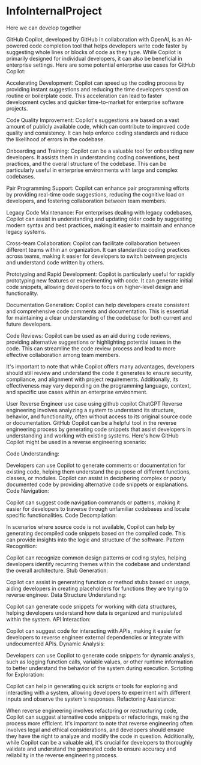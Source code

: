 # InfoInternalProject
Here we can develop together

GitHub Copilot, developed by GitHub in collaboration with OpenAI, is an AI-powered code completion tool that helps developers write code faster by suggesting whole lines or blocks of code as they type. While Copilot is primarily designed for individual developers, it can also be beneficial in enterprise settings. Here are some potential enterprise use cases for GitHub Copilot:

Accelerating Development: Copilot can speed up the coding process by providing instant suggestions and reducing the time developers spend on routine or boilerplate code. This acceleration can lead to faster development cycles and quicker time-to-market for enterprise software projects.

Code Quality Improvement: Copilot's suggestions are based on a vast amount of publicly available code, which can contribute to improved code quality and consistency. It can help enforce coding standards and reduce the likelihood of errors in the codebase.

Onboarding and Training: Copilot can be a valuable tool for onboarding new developers. It assists them in understanding coding conventions, best practices, and the overall structure of the codebase. This can be particularly useful in enterprise environments with large and complex codebases.

Pair Programming Support: Copilot can enhance pair programming efforts by providing real-time code suggestions, reducing the cognitive load on developers, and fostering collaboration between team members.

Legacy Code Maintenance: For enterprises dealing with legacy codebases, Copilot can assist in understanding and updating older code by suggesting modern syntax and best practices, making it easier to maintain and enhance legacy systems.

Cross-team Collaboration: Copilot can facilitate collaboration between different teams within an organization. It can standardize coding practices across teams, making it easier for developers to switch between projects and understand code written by others.

Prototyping and Rapid Development: Copilot is particularly useful for rapidly prototyping new features or experimenting with code. It can generate initial code snippets, allowing developers to focus on higher-level design and functionality.

Documentation Generation: Copilot can help developers create consistent and comprehensive code comments and documentation. This is essential for maintaining a clear understanding of the codebase for both current and future developers.

Code Reviews: Copilot can be used as an aid during code reviews, providing alternative suggestions or highlighting potential issues in the code. This can streamline the code review process and lead to more effective collaboration among team members.

It's important to note that while Copilot offers many advantages, developers should still review and understand the code it generates to ensure security, compliance, and alignment with project requirements. Additionally, its effectiveness may vary depending on the programming language, context, and specific use cases within an enterprise environment.

User
Reverse Engineer use case using github copilot
ChatGPT
Reverse engineering involves analyzing a system to understand its structure, behavior, and functionality, often without access to its original source code or documentation. GitHub Copilot can be a helpful tool in the reverse engineering process by generating code snippets that assist developers in understanding and working with existing systems. Here's how GitHub Copilot might be used in a reverse engineering scenario:

Code Understanding:

Developers can use Copilot to generate comments or documentation for existing code, helping them understand the purpose of different functions, classes, or modules.
Copilot can assist in deciphering complex or poorly documented code by providing alternative code snippets or explanations.
Code Navigation:

Copilot can suggest code navigation commands or patterns, making it easier for developers to traverse through unfamiliar codebases and locate specific functionalities.
Code Decompilation:

In scenarios where source code is not available, Copilot can help by generating decompiled code snippets based on the compiled code. This can provide insights into the logic and structure of the software.
Pattern Recognition:

Copilot can recognize common design patterns or coding styles, helping developers identify recurring themes within the codebase and understand the overall architecture.
Stub Generation:

Copilot can assist in generating function or method stubs based on usage, aiding developers in creating placeholders for functions they are trying to reverse engineer.
Data Structure Understanding:

Copilot can generate code snippets for working with data structures, helping developers understand how data is organized and manipulated within the system.
API Interaction:

Copilot can suggest code for interacting with APIs, making it easier for developers to reverse engineer external dependencies or integrate with undocumented APIs.
Dynamic Analysis:

Developers can use Copilot to generate code snippets for dynamic analysis, such as logging function calls, variable values, or other runtime information to better understand the behavior of the system during execution.
Scripting for Exploration:

Copilot can help in generating quick scripts or tools for exploring and interacting with a system, allowing developers to experiment with different inputs and observe the system's responses.
Refactoring Assistance:

When reverse engineering involves refactoring or restructuring code, Copilot can suggest alternative code snippets or refactorings, making the process more efficient.
It's important to note that reverse engineering often involves legal and ethical considerations, and developers should ensure they have the right to analyze and modify the code in question. Additionally, while Copilot can be a valuable aid, it's crucial for developers to thoroughly validate and understand the generated code to ensure accuracy and reliability in the reverse engineering process.
